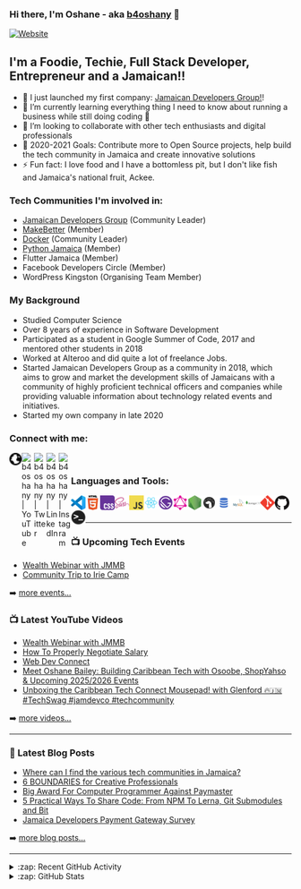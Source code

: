### Hi there, I'm Oshane - aka [b4oshany][profile] 👋

[![Website](https://img.shields.io/website?label=community.jamaicans.dev&style=for-the-badge&url=https%3A%2F%2Fcommunity.jamaicans.dev)](https://community.jamaicans.dev/u/b4oshany/)

## I'm a Foodie, Techie, Full Stack Developer, Entrepreneur and a Jamaican!!

- 🔭 I just launched my first company: [Jamaican Developers Group!][website]!
- 🌱 I’m currently learning everything thing I need to know about running a business while still doing coding 🤣
- 👯 I’m looking to collaborate with other tech enthusiasts and digital professionals
- 🥅 2020-2021 Goals: Contribute more to Open Source projects, help build the tech community in Jamaica and create innovative solutions
- ⚡ Fun fact: I love food and I have a bottomless pit, but I don't like fish and Jamaica's national fruit, Ackee.


### Tech Communities I'm involved in:

- [Jamaican Developers Group][community] (Community Leader)
- [MakeBetter](https://www.makebetter.com.jm/) (Member)
- [Docker](https://events.docker.com/kingston/) (Community Leader)
- [Python Jamaica](https://pythonjam.org.jm/) (Member)
- Flutter Jamaica (Member)
- Facebook Developers Circle (Member)
- WordPress Kingston (Organising Team Member)


### My Background

- Studied Computer Science
- Over 8 years of experience in Software Development
- Participated as a student in Google Summer of Code, 2017 and mentored other students in 2018
- Worked at Alteroo and did quite a lot of freelance Jobs.
- Started Jamaican Developers Group as a community in 2018, which aims to grow and market the development skills of Jamaicans with a community of highly proficient technical officers and companies while providing valuable information about technology related events and initiatives.
- Started my own company in late 2020

### Connect with me:

[<img align="left" alt="b4oshany.com" width="22px" src="https://raw.githubusercontent.com/iconic/open-iconic/master/svg/globe.svg" />][profile]
[<img align="left" alt="b4oshany | YouTube" width="22px" src="https://cdn.jsdelivr.net/npm/simple-icons@v3/icons/youtube.svg" />][youtube]
[<img align="left" alt="b4oshany | Twitter" width="22px" src="https://cdn.jsdelivr.net/npm/simple-icons@v3/icons/twitter.svg" />][twitter]
[<img align="left" alt="b4oshany | LinkedIn" width="22px" src="https://cdn.jsdelivr.net/npm/simple-icons@v3/icons/linkedin.svg" />][linkedin]
[<img align="left" alt="b4oshany | Instagram" width="22px" src="https://cdn.jsdelivr.net/npm/simple-icons@v3/icons/instagram.svg" />][instagram]

<br />

### Languages and Tools:

[<img align="left" alt="Visual Studio Code" width="26px" src="https://raw.githubusercontent.com/github/explore/80688e429a7d4ef2fca1e82350fe8e3517d3494d/topics/visual-studio-code/visual-studio-code.png" />][webdevplaylist]
[<img align="left" alt="HTML5" width="26px" src="https://raw.githubusercontent.com/github/explore/80688e429a7d4ef2fca1e82350fe8e3517d3494d/topics/html/html.png" />][webdevplaylist]
[<img align="left" alt="CSS3" width="26px" src="https://raw.githubusercontent.com/github/explore/80688e429a7d4ef2fca1e82350fe8e3517d3494d/topics/css/css.png" />][cssplaylist]
[<img align="left" alt="Sass" width="26px" src="https://raw.githubusercontent.com/github/explore/80688e429a7d4ef2fca1e82350fe8e3517d3494d/topics/sass/sass.png" />][cssplaylist]
[<img align="left" alt="JavaScript" width="26px" src="https://raw.githubusercontent.com/github/explore/80688e429a7d4ef2fca1e82350fe8e3517d3494d/topics/javascript/javascript.png" />][jsplaylist]
[<img align="left" alt="React" width="26px" src="https://raw.githubusercontent.com/github/explore/80688e429a7d4ef2fca1e82350fe8e3517d3494d/topics/react/react.png" />][reactplaylist]
[<img align="left" alt="Gatsby" width="26px" src="https://raw.githubusercontent.com/github/explore/e94815998e4e0713912fed477a1f346ec04c3da2/topics/gatsby/gatsby.png" />][webdevplaylist]
[<img align="left" alt="GraphQL" width="26px" src="https://raw.githubusercontent.com/github/explore/80688e429a7d4ef2fca1e82350fe8e3517d3494d/topics/graphql/graphql.png" />][webdevplaylist]
[<img align="left" alt="Node.js" width="26px" src="https://raw.githubusercontent.com/github/explore/80688e429a7d4ef2fca1e82350fe8e3517d3494d/topics/nodejs/nodejs.png" />][webdevplaylist]
[<img align="left" alt="Deno" width="26px" src="https://raw.githubusercontent.com/github/explore/361e2821e2dea67711cde99c9c40ed357061cf27/topics/deno/deno.png" />][webdevplaylist]
[<img align="left" alt="SQL" width="26px" src="https://raw.githubusercontent.com/github/explore/80688e429a7d4ef2fca1e82350fe8e3517d3494d/topics/sql/sql.png" />][webdevplaylist]
[<img align="left" alt="MySQL" width="26px" src="https://raw.githubusercontent.com/github/explore/80688e429a7d4ef2fca1e82350fe8e3517d3494d/topics/mysql/mysql.png" />][webdevplaylist]
[<img align="left" alt="MongoDB" width="26px" src="https://raw.githubusercontent.com/github/explore/80688e429a7d4ef2fca1e82350fe8e3517d3494d/topics/mongodb/mongodb.png" />][webdevplaylist]
[<img align="left" alt="Git" width="26px" src="https://raw.githubusercontent.com/github/explore/80688e429a7d4ef2fca1e82350fe8e3517d3494d/topics/git/git.png" />][webdevplaylist]
[<img align="left" alt="GitHub" width="26px" src="https://raw.githubusercontent.com/github/explore/78df643247d429f6cc873026c0622819ad797942/topics/github/github.png" />][webdevplaylist]
[<img align="left" alt="Terminal" width="26px" src="https://raw.githubusercontent.com/github/explore/80688e429a7d4ef2fca1e82350fe8e3517d3494d/topics/terminal/terminal.png" />][webdevplaylist]
<br />
<br />

---

### 📺 Upcoming Tech Events

<!-- EVENTS:START -->
- [Wealth Webinar with JMMB](https://www.meetup.com/jamaican-developers-group/events/311451662/)
- [Community Trip to Irie Camp](https://www.meetup.com/jamaican-developers-group/events/310537657/)
<!-- EVENTS:END -->

➡️ [more events...](https://www.meetup.com/Jamaican-Developers-Group/events/)

### 📺 Latest YouTube Videos

<!-- YOUTUBE:START -->
- [Wealth Webinar with JMMB](https://www.youtube.com/watch?v=Bk2R2hD2IFg)
- [How To Properly Negotiate Salary](https://www.youtube.com/watch?v=IZ_RfwpC2Gk)
- [Web Dev Connect](https://www.youtube.com/watch?v=YWphnmKRK80)
- [Meet Oshane Bailey: Building Caribbean Tech with Osoobe, ShopYahso &amp; Upcoming 2025/2026 Events](https://www.youtube.com/watch?v=RDLzmgdyAC8)
- [Unboxing the Caribbean Tech Connect Mousepad! with Glenford 🔥🇯🇲 #TechSwag #jamdevco #techcommunity](https://www.youtube.com/shorts/Xd74Z5Ti634)
<!-- YOUTUBE:END -->

➡️ [more videos...][youtube]

---

### 📕 Latest Blog Posts

<!-- BLOG-POST-LIST:START -->
- [Where can I find the various tech communities in Jamaica?](https://community.jamaicans.dev/t/where-can-i-find-the-various-tech-communities-in-jamaica/122)
- [6 BOUNDARIES for Creative Professionals](https://jamaicandevelopers.com/p/6-boundaries-for-creative-professionals)
- [Big Award For Computer Programmer Against Paymaster](https://jamaicandevelopers.com/p/big-award-for-computer-programmer-against-paymaster)
- [5 Practical Ways To Share Code: From NPM To Lerna, Git Submodules and Bit](https://jamaicandevelopers.com/p/5-practical-ways-to-share-code-from-npm-to-lerna-git-submodules-and-bit)
- [Jamaica Developers Payment Gateway Survey](https://jamaicandevelopers.com/p/jamaica-developers-payment-gateway-survey)
<!-- BLOG-POST-LIST:END -->

➡️ [more blog posts...][website]

---

<details>
  <summary>:zap: Recent GitHub Activity</summary>
  
<!--START_SECTION:activity-->
1. 🗣 Commented on [#6937](https://github.com/btcpayserver/btcpayserver/issues/6937#issuecomment-3373637962) in [btcpayserver/btcpayserver](https://github.com/btcpayserver/btcpayserver)
2. ❗ Opened issue [#6937](https://github.com/btcpayserver/btcpayserver/issues/6937) in [btcpayserver/btcpayserver](https://github.com/btcpayserver/btcpayserver)
3. 💪 Opened PR [#12](undefined) in [osoobe/laravel-utilities](https://github.com/osoobe/laravel-utilities)
4. 🗣 Commented on [#10538](https://github.com/bagisto/bagisto/issues/10538#issuecomment-3292071887) in [bagisto/bagisto](https://github.com/bagisto/bagisto)
5. 🗣 Commented on [#10538](https://github.com/bagisto/bagisto/issues/10538#issuecomment-3292066581) in [bagisto/bagisto](https://github.com/bagisto/bagisto)
<!--END_SECTION:activity-->

</details>

<details>
  <summary>:zap: GitHub Stats</summary>

  <img align="left" alt="b4oshany's GitHub Stats" src="https://github-readme-stats.vercel.app/api?username=b4oshany&show_icons=true&hide_border=true" />

</details>

[profile]: https://community.jamaicans.dev/u/b4oshany/
[website]: https://jamaicandevelopers.com/
[community]: https://community.jamaicans.dev
[course]: http://vsCodeHero.com
[twitter]: https://twitter.com/b4oshany
[youtube]: https://www.youtube.com/channel/UCzR7FDKdaL6-hR5gMWf-lgA
[instagram]: https://instagram.com/b4oshany
[linkedin]: https://linkedin.com/in/b4oshany
[webdevplaylist]: https://www.youtube.com/playlist?list=PLkwxH9e_vrAJ0WbEsFA9W3I1W-g_BTsbt
[jsplaylist]: https://www.youtube.com/playlist?list=PLkwxH9e_vrALRJKu7wfXby3MKeflhTu6B
[cssplaylist]: https://www.youtube.com/playlist?list=PLkwxH9e_vrALSdvZuEh6gqQdmDoDIoqz4
[reactplaylist]: https://www.youtube.com/playlist?list=PLkwxH9e_vrAK4TdffpxKY3QGyHCpxFcQ0
